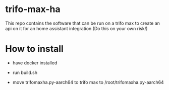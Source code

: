 # trifo-max-ha
This repo contains the software that can be run on a trifo max to create an api on it for an home assistant integration (Do this on your own risk!)



# How to install

- have docker installed

- run build.sh

- move trifomaxha.py-aarch64 to trifo max to /root/trifomaxha.py-aarch64